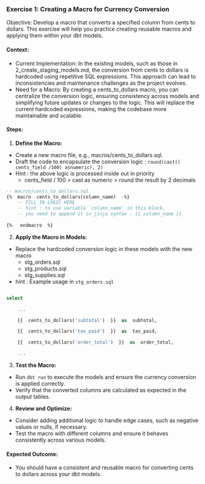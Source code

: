 ### Exercise 1: Creating a Macro for Currency Conversion

Objective: Develop a macro that converts a specified column from cents to dollars. This exercise will help you practice creating reusable macros and applying them within your dbt models.

#### Context:

- Current Implementation: In the existing models, such as those in 2_create_staging_models.md, the conversion from cents to dollars is hardcoded using repetitive SQL expressions. This approach can lead to inconsistencies and maintenance challenges as the project evolves.
- Need for a Macro: By creating a cents_to_dollars macro, you can centralize the conversion logic, ensuring consistency across models and simplifying future updates or changes to the logic. This will replace the current hardcoded expressions, making the codebase more maintainable and scalable.

#### Steps:

1. **Define the Macro:**

- Create a new macro file, e.g., macros/cents_to_dollars.sql.
- Draft the code to encapsulate the conversion logic : `round(cast(( cents_field /100) asnumeric), 2)`
- Hint : the above logic is processed inside out in priority
  - cents_field / 100 > cast  as numeric > round the result by 2 decimals

```sql
-- macros/cents_to_dollars.sql
{%  macro  cents_to_dollars(column_name)  -%}
	-- FILL IN LOGIC HERE
	-- hint : to use variable `column_name` in this block, 
	-- you need to append it in jinja syntax : {{ column_name }}
   
{%-  endmacro  %}

```

2. **Apply the Macro in Models:**

- Replace the hardcoded conversion logic in these models with the new macro
  - stg_orders.sql
  - stg_products.sql
  - stg_supplies.sql
- hint : Example usage in `stg_orders.sql`

```sql

select

    ...

    {{  cents_to_dollars('subtotal')  }}  as  subtotal,

    {{  cents_to_dollars('tax_paid')  }}  as  tax_paid,

    {{  cents_to_dollars('order_total')  }}  as  order_total,

    ...

```

3. **Test the Macro:**

- Run `dbt run` to execute the models and ensure the currency conversion is applied correctly.
- Verify that the converted columns are calculated as expected in the output tables.

4. **Review and Optimize:**

- Consider adding additional logic to handle edge cases, such as negative values or nulls, if necessary.
- Test the macro with different columns and ensure it behaves consistently across various models.

#### Expected Outcome:

- You should have a consistent and reusable macro for converting cents to dollars across your dbt models.
